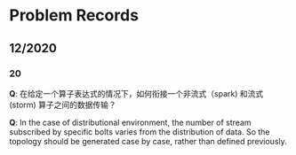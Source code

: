 # Problem Records

## 12/2020

### 20

**Q**: 在给定一个算子表达式的情况下，如何衔接一个非流式（spark) 和流式 (storm) 算子之间的数据传输？

**Q**: In the case of distributional environment, the number of stream subscribed by specific bolts varies from the distribution of data. So the topology should be generated case by case, rather than defined previously.

 